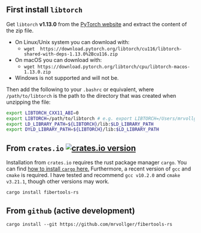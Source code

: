 ## First install `libtorch`
Get `libtorch` **v1.13.0** from the [PyTorch website](https://pytorch.org/get-started/) and extract the content of the zip file.
- On Linux/Unix system you can download with:
    * ```wget  https://download.pytorch.org/libtorch/cu116/libtorch-shared-with-deps-1.13.0%2Bcu116.zip```
- On macOS you can download with:
    * ```wget https://download.pytorch.org/libtorch/cpu/libtorch-macos-1.13.0.zip```
- Windows is not supported and will not be.

Then add the following to your `.bashrc` or equivalent, where `/path/to/libtorch` is the path to the directory that was created when unzipping the file:
```bash
export LIBTORCH_CXX11_ABI=0
export LIBTORCH=/path/to/libtorch # e.g. export LIBTORCH=/Users/mrvollger/lib/libtorch
export LD_LIBRARY_PATH=${LIBTORCH}/lib:$LD_LIBRARY_PATH
export DYLD_LIBRARY_PATH=${LIBTORCH}/lib:$LD_LIBRARY_PATH
```

## From `crates.io` [![crates.io version](https://img.shields.io/crates/v/fibertools-rs)](https://crates.io/crates/fibertools-rs)
Installation from `crates.io` requires the rust package manager `cargo`. You can find [how to install `cargo` here.](https://doc.rust-lang.org/cargo/getting-started/installation.html)
Furthermore, a recent version of `gcc` and `cmake` is required. I have tested and recommend `gcc v10.2.0` and `cmake v3.21.1`, though other versions may work.
```
cargo install fibertools-rs
```

## From `github` (active development)
```
cargo install --git https://github.com/mrvollger/fibertools-rs
```

